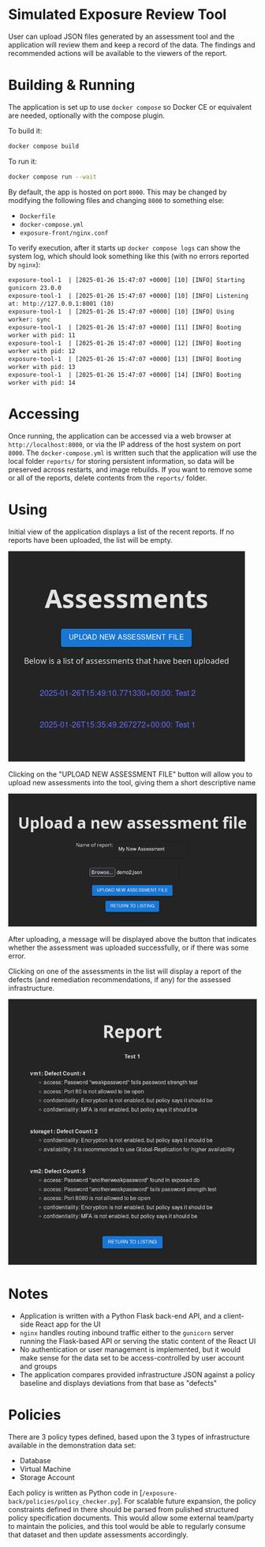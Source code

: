 # Simulated Exposure Review Tool

User can upload JSON files generated by an assessment tool and the application will review them and keep a record of
the data. The findings and recommended actions will be available to the viewers of the report.

# Building & Running

The application is set up to use `docker compose` so Docker CE or equivalent are needed, optionally with the compose plugin.

To build it:
```sh
docker compose build 
```

To run it:
```sh
docker compose run --wait
```

By default, the app is hosted on port `8000`. This may be changed by modifying the following files and changing `8000` to
something else:
* `Dockerfile`
* `docker-compose.yml`
* `exposure-front/nginx.conf`

To verify execution, after it starts up `docker compose logs` can show the system log, which should look something
like this (with no errors reported by `nginx`):
```
exposure-tool-1  | [2025-01-26 15:47:07 +0000] [10] [INFO] Starting gunicorn 23.0.0
exposure-tool-1  | [2025-01-26 15:47:07 +0000] [10] [INFO] Listening at: http://127.0.0.1:8001 (10)
exposure-tool-1  | [2025-01-26 15:47:07 +0000] [10] [INFO] Using worker: sync
exposure-tool-1  | [2025-01-26 15:47:07 +0000] [11] [INFO] Booting worker with pid: 11
exposure-tool-1  | [2025-01-26 15:47:07 +0000] [12] [INFO] Booting worker with pid: 12
exposure-tool-1  | [2025-01-26 15:47:07 +0000] [13] [INFO] Booting worker with pid: 13
exposure-tool-1  | [2025-01-26 15:47:07 +0000] [14] [INFO] Booting worker with pid: 14
```

# Accessing 

Once running, the application can be accessed via a web browser at `http://localhost:8000`, or via the IP address of the host system on port `8000`. The
`docker-compose.yml` is written such that the application will use the local folder `reports/` for storing persistent information, so data will be preserved
across restarts, and image rebuilds. If you want to remove some or all of the reports, delete contents from the `reports/` folder.

# Using

Initial view of the application displays a list of the recent reports. If no reports have been uploaded, the list will be empty.

![Entry Page of App](/screenshots/home.png)

Clicking on the "UPLOAD NEW ASSESSMENT FILE" button will allow you to upload new assessments into the tool, giving them a short descriptive name

![Upload Assessment](/screenshots/upload.png)

After uploading, a message will be displayed above the button that indicates whether the assessment was uploaded successfully, or if there was some
error.

Clicking on one of the assessments in the list will display a report of the defects (and remediation recommendations, if any) for the assessed infrastructure.

![Report](/screenshots/report.png)

# Notes

- Application is written with a Python Flask back-end API, and a client-side React app for the UI
- `nginx` handles routing inbound traffic either to the `gunicorn` server running the Flask-based API or serving the static content of the React UI
- No authentication or user management is implemented, but it would make sense for the data set to be access-controlled by user account and groups
- The application compares provided infrastructure JSON against a policy baseline and displays deviations from that base as "defects"

# Policies

There are 3 policy types defined, based upon the 3 types of infrastructure available in the demonstration data set:
* Database
* Virtual Machine
* Storage Account

Each policy is written as Python code in [`/exposure-back/policies/policy_checker.py`]. For scalable future expansion, the policy constraints defined
in there should be parsed from pulished structured policy specification documents. This would allow some external team/party to maintain the policies,
and this tool would be able to regularly consume that dataset and then update assessments accordingly.

